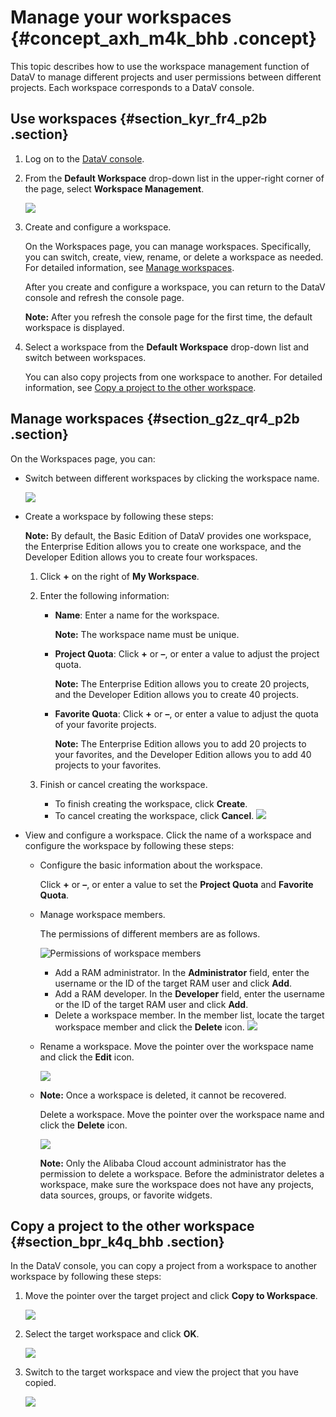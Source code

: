 # Manage your workspaces {#concept_axh_m4k_bhb .concept}

This topic describes how to use the workspace management function of DataV to manage different projects and user permissions between different projects. Each workspace corresponds to a DataV console.

## Use workspaces {#section_kyr_fr4_p2b .section}

1.  Log on to the [DataV console](https://datav.alibabacloud.com/).
2.  From the **Default Workspace** drop-down list in the upper-right corner of the page, select **Workspace Management**.

    ![](http://static-aliyun-doc.oss-cn-hangzhou.aliyuncs.com/assets/img/136649/155843546140657_en-US.png)

3.  Create and configure a workspace.

    On the Workspaces page, you can manage workspaces. Specifically, you can switch, create, view, rename, or delete a workspace as needed. For detailed information, see [Manage workspaces](#section_g2z_qr4_p2b).

    After you create and configure a workspace, you can return to the DataV console and refresh the console page.

    **Note:** After you refresh the console page for the first time, the default workspace is displayed.

4.  Select a workspace from the **Default Workspace** drop-down list and switch between workspaces.

    You can also copy projects from one workspace to another. For detailed information, see [Copy a project to the other workspace](#section_bpr_k4q_bhb).


## Manage workspaces {#section_g2z_qr4_p2b .section}

On the Workspaces page, you can:

-   Switch between different workspaces by clicking the workspace name.

    ![](http://static-aliyun-doc.oss-cn-hangzhou.aliyuncs.com/assets/img/136649/155843546140690_en-US.png)

-   Create a workspace by following these steps:

    **Note:** By default, the Basic Edition of DataV provides one workspace, the Enterprise Edition allows you to create one workspace, and the Developer Edition allows you to create four workspaces.

    1.  Click **+** on the right of **My Workspace**.
    2.  Enter the following information:
        -   **Name**: Enter a name for the workspace.

            **Note:** The workspace name must be unique.

        -   **Project Quota**: Click **+** or **–**, or enter a value to adjust the project quota.

            **Note:** The Enterprise Edition allows you to create 20 projects, and the Developer Edition allows you to create 40 projects.

        -   **Favorite Quota**: Click **+** or **–**, or enter a value to adjust the quota of your favorite projects.

            **Note:** The Enterprise Edition allows you to add 20 projects to your favorites, and the Developer Edition allows you to add 40 projects to your favorites.

    3.  Finish or cancel creating the workspace.
        -   To finish creating the workspace, click **Create**.
        -   To cancel creating the workspace, click **Cancel**.
    ![](http://static-aliyun-doc.oss-cn-hangzhou.aliyuncs.com/assets/img/136649/155843546140669_en-US.png)

-   View and configure a workspace. Click the name of a workspace and configure the workspace by following these steps:
    -   Configure the basic information about the workspace.

        Click **+** or **–**, or enter a value to set the **Project Quota** and **Favorite Quota**.

    -   Manage workspace members.

        The permissions of different members are as follows.

        ![Permissions of workspace members](http://static-aliyun-doc.oss-cn-hangzhou.aliyuncs.com/assets/img/136649/155843546140947_en-US.png)

        -   Add a RAM administrator. In the **Administrator** field, enter the username or the ID of the target RAM user and click **Add**.
        -   Add a RAM developer. In the **Developer** field, enter the username or the ID of the target RAM user and click **Add**.
        -   Delete a workspace member. In the member list, locate the target workspace member and click the **Delete** icon.
        ![](http://static-aliyun-doc.oss-cn-hangzhou.aliyuncs.com/assets/img/136649/155843546140670_en-US.png)

    -   Rename a workspace. Move the pointer over the workspace name and click the **Edit** icon.

        ![](http://static-aliyun-doc.oss-cn-hangzhou.aliyuncs.com/assets/img/136649/155843546140671_en-US.png)

    -   **Note:** Once a workspace is deleted, it cannot be recovered.

        Delete a workspace. Move the pointer over the workspace name and click the **Delete** icon.

        ![](http://static-aliyun-doc.oss-cn-hangzhou.aliyuncs.com/assets/img/136649/155843546140672_en-US.png)

        **Note:** Only the Alibaba Cloud account administrator has the permission to delete a workspace. Before the administrator deletes a workspace, make sure the workspace does not have any projects, data sources, groups, or favorite widgets.


## Copy a project to the other workspace {#section_bpr_k4q_bhb .section}

In the DataV console, you can copy a project from a workspace to another workspace by following these steps:

1.  Move the pointer over the target project and click **Copy to Workspace**.

    ![](http://static-aliyun-doc.oss-cn-hangzhou.aliyuncs.com/assets/img/136649/155843546240694_en-US.png)

2.  Select the target workspace and click **OK**.

    ![](http://static-aliyun-doc.oss-cn-hangzhou.aliyuncs.com/assets/img/136649/155843546240699_en-US.png)

3.  Switch to the target workspace and view the project that you have copied.

    ![](http://static-aliyun-doc.oss-cn-hangzhou.aliyuncs.com/assets/img/136649/155843546240700_en-US.png)


